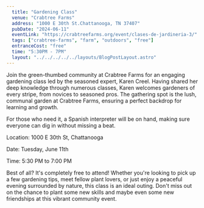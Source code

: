 ```yaml
---
  title: "Gardening Class"
  venue: "Crabtree Farms"
  address: "1000 E 30th St.Chattanooga, TN 37407"
  pubDate: "2024-06-11"
  eventLink: "https://crabtreefarms.org/event/clases-de-jardineria-3/"
  tags: ["crabtree-farms", "farm", "outdoors", "free"]
  entranceCost: "free"
  time: "5:30PM - 7PM"
  layout: "../../../../../layouts/BlogPostLayout.astro"
---
```


Join the green-thumbed community at Crabtree Farms for an engaging gardening class led by the seasoned expert, Karen Creel. Having shared her deep knowledge through numerous classes, Karen welcomes gardeners of every stripe, from novices to seasoned pros. The gathering spot is the lush, communal garden at Crabtree Farms, ensuring a perfect backdrop for learning and growth.

For those who need it, a Spanish interpreter will be on hand, making sure everyone can dig in without missing a beat.

Location: 1000 E 30th St, Chattanooga

Date: Tuesday, June 11th

Time: 5:30 PM to 7:00 PM

Best of all? It's completely free to attend! Whether you're looking to pick up a few gardening tips, meet fellow plant lovers, or just enjoy a peaceful evening surrounded by nature, this class is an ideal outing. Don't miss out on the chance to plant some new skills and maybe even some new friendships at this vibrant community event.

